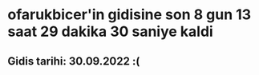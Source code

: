 # ofarukbicer'in gidisine son 8 gun 13 saat 29 dakika 30 saniye kaldi

## Gidis tarihi: 30.09.2022 :(